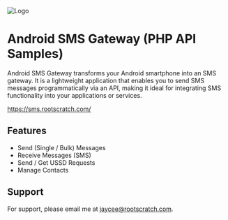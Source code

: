 
![Logo](https://rootscratch.com/assets/images/meta.png)


# Android SMS Gateway (PHP API Samples)

Android SMS Gateway transforms your Android smartphone into an SMS gateway. It is a lightweight application that enables you to send SMS messages programmatically via an API, making it ideal for integrating SMS functionality into your applications or services.


https://sms.rootscratch.com/
## Features

- Send (Single / Bulk) Messages
- Receive Messages (SMS)
- Send / Get USSD Requests
- Manage Contacts


## Support

For support, please email me at jaycee@rootscratch.com.
